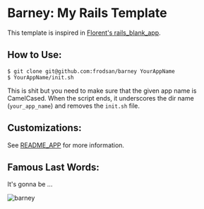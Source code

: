 Barney: My Rails Template
=========================

This template is inspired in [Florent's rails_blank_app](https://github.com/Florent2/rails_blank_app).

How to Use:
-----------

    $ git clone git@github.com:frodsan/barney YourAppName
    $ YourAppName/init.sh

This is shit but you need to make sure that the given app name is CamelCased. When
the script ends, it underscores the dir name (`your_app_name`) and removes the
`init.sh` file.

Customizations:
---------------

See [README_APP](https://github.com/frodsan/barney/blob/master/README_APP.md) for more information.

Famous Last Words:
------------------

It's gonna be ...

![barney](http://assets.diylol.com/hfs/8bd/e4c/3f0/resized/barney-stinson-meme-generator-legen-dary-d9cba7.jpg)
